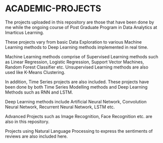 # ACADEMIC-PROJECTS
The projects uploaded in this repository are those that have been done by me while the ongoing course of Post Graduate Program in Data Analytics at Imarticus Learning.

These projects vary from basic Data Exploration to various Machine Learning methods to Deep Learning methods implemented in real time.

Machine Learning methods comprise of Supervised Learning methods such as Linear Regression, Logistic Regression, Support Vector Machines, Random Forest Classifier etc. Unsupervised Learning methods are also used like K-Means Clustering.

In addition, Time Series projects are also included. These projects have been done by both Time Series Modelling methods and Deep Learning Methods such as RNN and LSTM.

Deep Learning methods include Artificial Neural Network, Convolution Neural Network, Recurrent Neural Network, LSTM etc.

Advanced Projects such as Image Recognition, Face Recognition etc. are also in this repository.

Projects using Natural Language Processing to express the sentiments of reviews are also included here.
